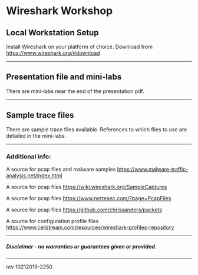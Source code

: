 # Wireshark Workshop

## Local Workstation Setup
Install Wireshark on your platform of choice.   Download from https://www.wireshark.org/#download

------

## Presentation file and mini-labs

There are mini-labs near the end of the presentation pdf.

------

## Sample trace files

There are sample trace files available. References to which files to use are detailed in the mini-labs.

------

### Additional info:

A source for pcap files and malware samples https://www.malware-traffic-analysis.net/index.html

A source for pcap files https://wiki.wireshark.org/SampleCaptures

A source for pcap files https://www.netresec.com/?page=PcapFiles

A source for pcap files https://github.com/chrissanders/packets

A source for configuration profile files https://www.cellstream.com/resources/wireshark-profiles-repository

------

##### Disclaimer - no warranties or guarantees given or provided.

------

rev 10212019-2250